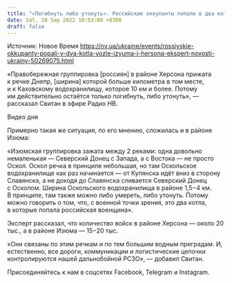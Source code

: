 ```yaml
---
title: "«Погибнуть либо утонуть». Российские оккупанты попали в два котла — эксперт"
date: Sat, 10 Sep 2022 10:53:00 +0300
draft: false
---
```

Источник: Новое Время https://nv.ua/ukraine/events/rossiyskie-okkupanty-popali-v-dva-kotla-vozle-izyuma-i-hersona-ekspert-novosti-ukrainy-50269075.html


 «Правобережная группировка [россиян] в районе Херсона прижата к речке Днепр, [ширина] которой больше километра в том месте, и к Каховскому водохранилищу, которое 10 км и более. Потому им действительно остаётся только погибнуть, либо утонуть», — рассказал Свитан в эфире Радио НВ.

 Видео дня   

Примерно такая же ситуация, по его мнению, сложилась и в районе Изюма:

«Изюмская группировка зажата между 2 реками: одна довольно немаленькая — Северский Донец с Запада, а с Востока — не просто Оскол. Оскол речка в принципе небольшая, но там Оскольское водохранилище как раз начинается — от Купянска идёт вниз в сторону Славянска, а не доходя до Славянска сливается Северский Донец с Осколом. Ширина Оскольского водохранилища в районе 1,5−4 км. В принципе, там также можно либо умереть, либо утонуть. Потому можно говорить о том, что, с военной точки зрения, это два котла, в которые попала российская военщина».

Эксперт рассказал, что количество войск в районе Херсона — около 20 тыс., а в районе Изюма — 15−20 тыс.

«Они связаны по этим речкам и по тем большим водным преградам. И, естественно, все дороги, коммуникации и логистические цепочки контролируются нашей дальнобойной РСЗО», — добавил Свитан.

Присоединяйтесь к нам в соцсетях Facebook, Telegram и Instagram.
